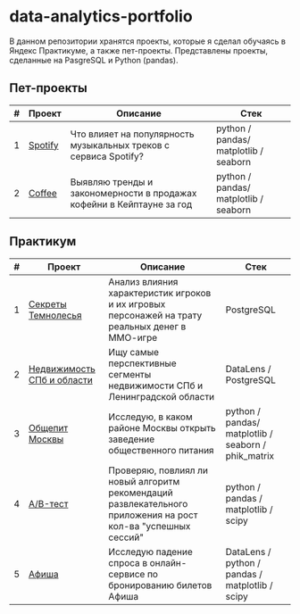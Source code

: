 # data-analytics-portfolio

В данном репозитории хранятся проекты, которые я сделал обучаясь в Яндекс Практикуме, а также пет-проекты. Представлены проекты, сделанные на PasgreSQL и Python (pandas).

## Пет-проекты
| # | Проект | Описание | Стек |
| -- | ----- | ----- | ----- |
| 1 | [Spotify](https://github.com/Zaytsev-V/data-analytics-portfolio/tree/main/PET_PROJECTS/Spotify) | Что влияет на популярность музыкальных треков с сервиса Spotify? | python / pandas/ matplotlib / seaborn |
| 2 | [Coffee](https://github.com/Zaytsev-V/data-analytics-portfolio/tree/main/PET_PROJECTS/Coffee) | Выявляю тренды и закономерности в продажах кофейни в Кейптауне за год | python / pandas/ matplotlib / seaborn |

## Практикум
| # | Проект | Описание | Стек |
| -- | ------ | ----- | ------ |
| 1 | [Секреты Темнолесья](https://github.com/Zaytsev-V/data-analytics-portfolio/tree/main/PRACTICUM/fantasy_MMO) | Анализ влияния характеристик игроков и их игровых персонажей на трату реальных денег в ММО-игре | PostgreSQL |
| 2 | [Недвижимость СПб и области](https://github.com/Zaytsev-V/data-analytics-portfolio/tree/main/PRACTICUM/estate_ad_hoc_sql) | Ищу самые перспективные сегменты недвижимости СПб и Ленинградской области | DataLens / PostgreSQL |
| 3 | [Общепит Москвы](https://github.com/Zaytsev-V/data-analytics-portfolio/tree/main/PRACTICUM/Moscow_public_catering_market) | Исследую, в каком районе Москвы открыть заведение общественного питания | python / pandas/ matplotlib / seaborn / phik_matrix |
| 4 | [A/B-тест](https://github.com/Zaytsev-V/data-analytics-portfolio/tree/aed3f8c8a9738933296d5829fb56c81bcf67b215/PRACTICUM/AB_test_entertainment_app) | Проверяю, повлиял ли новый алгоритм рекомендаций развлекательного приложения на рост кол-ва "успешных сессий" | python / pandas / matplotlib / scipy |
| 5 | [Афиша](https://github.com/Zaytsev-V/data-analytics-portfolio/tree/main/PRACTICUM/Ticket_service_Afisha) | Исследую падение спроса в онлайн-сервисе по бронированию билетов Афиша | DataLens / python / pandas / matplotlib / scipy |


